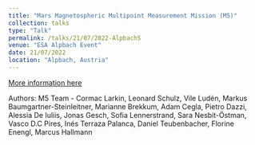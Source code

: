 ```yaml
---
title: "Mars Magnetospheric Multipoint Measurement Mission (M5)"
collection: talks
type: "Talk"
permalink: /talks/21/07/2022-AlpbachS
venue: "ESA Alpbach Event"
date: 21/07/2022
location: "Alpbach, Austria"
---
```


[More information here](https://www.summerschoolalpbach.at/docs/2022/Team_Red_Presentation.pdf)

Authors: M5 Team - Cormac Larkin, Leonard Schulz, Vile Ludén, Markus Baumgartner-Steinleitner, Marianne Brekkum, Adam Cegla, Pietro Dazzi, Alessia De Iuliis, Jonas Gesch, Sofia Lennerstrand, Sara Nesbit-Östman, Vasco D.C Pires, Inés Terraza Palanca, Daniel Teubenbacher, Florine Enengl, Marcus Hallmann
